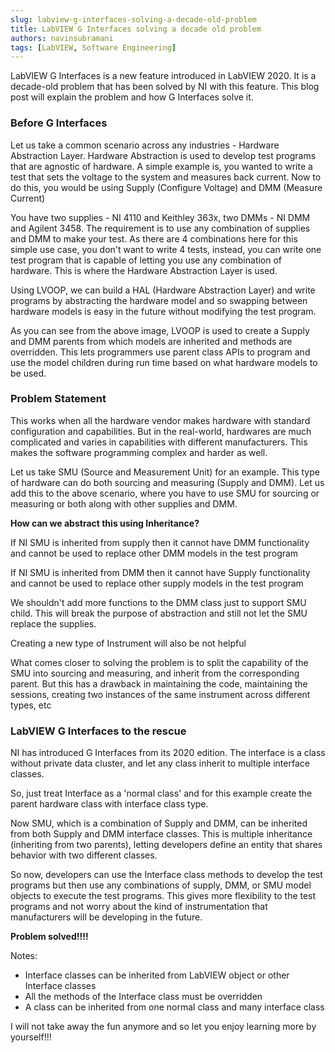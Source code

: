 ```yaml
---
slug: labview-g-interfaces-solving-a-decade-old-problem
title: LabVIEW G Interfaces solving a decade old problem
authors: navinsubramani
tags: [LabVIEW, Software Engineering]
---
```


LabVIEW G Interfaces is a new feature introduced in LabVIEW 2020. It is a decade-old problem that has been solved by NI with this feature. This blog post will explain the problem and how G Interfaces solve it.

<!-- truncate -->

### Before G Interfaces

Let us take a common scenario across any industries - Hardware Abstraction Layer. Hardware Abstraction is used to develop test programs that are agnostic of hardware. A simple example is, you wanted to write a test that sets the voltage to the system and measures back current. Now to do this, you would be using Supply (Configure Voltage) and DMM (Measure Current)

You have two supplies - NI 4110 and Keithley 363x, two DMMs - NI DMM and Agilent 3458. The requirement is to use any combination of supplies and DMM to make your test. As there are 4 combinations here for this simple use case, you don't want to write 4 tests, instead, you can write one test program that is capable of letting you use any combination of hardware. This is where the Hardware Abstraction Layer is used.

Using LVOOP, we can build a HAL (Hardware Abstraction Layer) and write programs by abstracting the hardware model and so swapping between hardware models is easy in the future without modifying the test program.

<AssetImg path="/media/uploads/2020/05/HAL-before-G-interfaces-1024x299.png" alt="HAL before G Interfaces" />

<AssetImg path="/media/uploads/2020/05/image-2.png" alt="Abstracting Supplies and DMM" />

As you can see from the above image, LVOOP is used to create a Supply and DMM parents from which models are inherited and methods are overridden. This lets programmers use parent class APIs to program and use the model children during run time based on what hardware models to be used.

### Problem Statement

This works when all the hardware vendor makes hardware with standard configuration and capabilities. But in the real-world, hardwares are much complicated and varies in capabilities with different manufacturers. This makes the software programming complex and harder as well.

Let us take SMU (Source and Measurement Unit) for an example. This type of hardware can do both sourcing and measuring (Supply and DMM). Let us add this to the above scenario, where you have to use SMU for sourcing or measuring or both along with other supplies and DMM.

**How can we abstract this using Inheritance?**

If NI SMU is inherited from supply then it cannot have DMM functionality and cannot be used to replace other DMM models in the test program

<AssetImg path="/media/uploads/2020/05/image-1024x343.png" alt="image-1024x343" />

<AssetImg path="/media/uploads/2020/05/image-6.png" alt="image-6" />

If NI SMU is inherited from DMM then it cannot have Supply functionality and cannot be used to replace other supply models in the test program

<AssetImg path="/media/uploads/2020/05/image-1-1024x332.png" alt="image-1-1024x332" />

We shouldn't add more functions to the DMM class just to support SMU child. This will break the purpose of abstraction and still not let the SMU replace the supplies.

<AssetImg path="/media/uploads/2020/05/image-3-1024x394.png" alt="image-3-1024x394" />

Creating a new type of Instrument will also be not helpful

<AssetImg path="/media/uploads/2020/05/image-14-1024x367.png" alt="image-14-1024x367" />

What comes closer to solving the problem is to split the capability of the SMU into sourcing and measuring, and inherit from the corresponding parent. But this has a drawback in maintaining the code, maintaining the sessions, creating two instances of the same instrument across different types, etc

<AssetImg path="/media/uploads/2020/05/image-5-1024x319.png" alt="image-5-1024x319" />

### LabVIEW G Interfaces to the rescue

NI has introduced G Interfaces from its 2020 edition. The interface is a class without private data cluster, and let any class inherit to multiple interface classes.

So, just treat Interface as a 'normal class' and for this example create the parent hardware class with interface class type.

<AssetImg path="/media/uploads/2020/05/image-7.png" alt="Create a Interface class just like normal class type" />

<AssetImg path="/media/uploads/2020/05/image-11.png" alt="Creating Interface class" />

<AssetImg path="/media/uploads/2020/05/image-8-1024x275.png" alt="Parent is created as an Interface class" />

Now SMU, which is a combination of Supply and DMM, can be inherited from both Supply and DMM interface classes. This is multiple inheritance (inheriting from two parents), letting developers define an entity that shares behavior with two different classes.

<AssetImg path="/media/uploads/2020/05/image-15.png" alt="image-15" />

<AssetImg path="/media/uploads/2020/05/image-12-1024x462.png" alt="Multiple Inheritance of SMU class" />

So now, developers can use the Interface class methods to develop the test programs but then use any combinations of supply, DMM, or SMU model objects to execute the test programs. This gives more flexibility to the test programs and not worry about the kind of instrumentation that manufacturers will be developing in the future.

<AssetImg path="/media/uploads/2020/05/image-13-1024x255.png" alt="LabVIEW code developed using the Interface parent class" />

**Problem solved!!!!**

Notes:

- Interface classes can be inherited from LabVIEW object or other Interface classes
- All the methods of the Interface class must be overridden
- A class can be inherited from one normal class and many interface class

I will not take away the fun anymore and so let you enjoy learning more by yourself!!!
